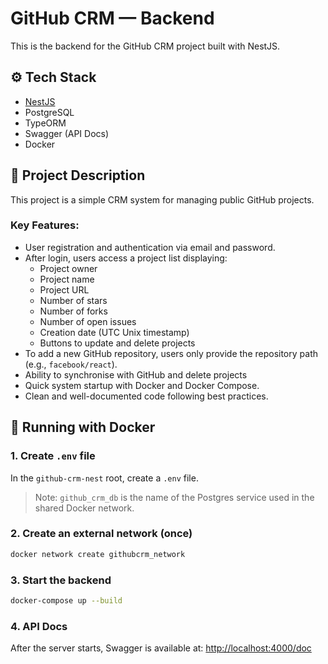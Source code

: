 # GitHub CRM — Backend

This is the backend for the GitHub CRM project built with NestJS.

## ⚙️ Tech Stack

* [NestJS](https://nestjs.com/)
* PostgreSQL
* TypeORM
* Swagger (API Docs)
* Docker

## 📖 Project Description

This project is a simple CRM system for managing public GitHub projects.

### Key Features:

- User registration and authentication via email and password.
- After login, users access a project list displaying:
  - Project owner
  - Project name
  - Project URL
  - Number of stars
  - Number of forks
  - Number of open issues
  - Creation date (UTC Unix timestamp)
  - Buttons to update and delete projects
- To add a new GitHub repository, users only provide the repository path (e.g., `facebook/react`).
- Ability to synchronise with GitHub and delete projects
- Quick system startup with Docker and Docker Compose.
- Clean and well-documented code following best practices.

## 🚀 Running with Docker

### 1. Create `.env` file

In the `github-crm-nest` root, create a `.env` file.

> Note: `github_crm_db` is the name of the Postgres service used in the shared Docker network.

### 2. Create an external network (once)

```bash
docker network create githubcrm_network
```

### 3. Start the backend

```bash
docker-compose up --build
```

### 4. API Docs

After the server starts, Swagger is available at: [http://localhost:4000/doc](http://localhost:4000/doc)
